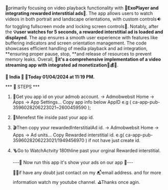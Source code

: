 👦primarily focusing on video playback functionality with 🤖**ExoPlayer and integrating rewarded interstitial ads**🤖.
The app allows users to watch videos in both portrait and landscape orientations, with custom controls🔉 for toggling fullscreen mode and locking screen controls🤖. 
Notably, after the **💡user watches for 5 seconds, a rewarded interstitial ad is loaded and displayed**. 
The app ensures a smooth user experience with features like buffering indicators and screen orientation management. 
The code showcases efficient handling of media playback and ad integration, **ensuring proper pause, stop, **and 
release of resources to prevent memory leaks. Overall, 🔽**it's a comprehensive implementation of a video streaming app with integrated ad monetization💸💰🤑**.

**📯 India 📯 🎤Today 01/04/2024 at 11:19 PM.**

*** 🚀 STEPS ***
1. 🛵Get you app id on your admob account. -> Admobwebsit Home -> Apps -> App Settings... Copy app info below AppID e.g ( ca-app-pub-3596028206223021~2600459590 );
2. 🚪Menefest file inside past your app id.
3. 🎬Then copy your rewardedInterstitialAd id. ->  Admobwebsit Home -> Apps -> Ad units... Copy Rewarded interstitial id. e.g( ca-app-pub-3596028206223021/1949456970 )
   if not have just create id.
5. 🪜Go to WatchActvity 180thline past your orginal Rewarded interstitial.

   ---🙌 Now run this app it's show your ads on our app 🙌---

   ✍🏻if have any doubt just contact on my 📬email address. and for more information watch my youtube channel. ⛳Thanks once agin.
